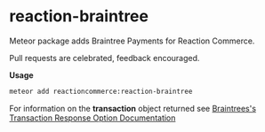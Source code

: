 reaction-braintree
=============

Meteor package adds Braintree Payments for Reaction Commerce.

Pull requests are celebrated, feedback encouraged.

**Usage**
```bash
meteor add reactioncommerce:reaction-braintree
```

For information on the **transaction** object returned see [Braintrees's Transaction Response Option Documentation](https://developers.braintreepayments.com/javascript+node/reference/response/transaction)


